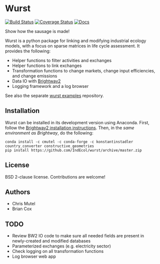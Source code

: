 # Wurst

[![Build Status](https://travis-ci.org/IndEcol/wurst.svg?branch=master)](https://travis-ci.org/IndEcol/wurst) [![Coverage Status](https://coveralls.io/repos/github/IndEcol/wurst/badge.svg?branch=master)](https://coveralls.io/github/IndEcol/wurst?branch=master) [![Docs](https://readthedocs.org/projects/wurst/badge/?version=latest)](https://wurst.readthedocs.io/)

Show how the sausage is made!

Wurst is a python package for linking and modifying industrial ecology models, with a focus on sparse matrices in life cycle assessment. It provides the following:

* Helper functions to filter activities and exchanges
* Helper functions to link exchanges
* Transformation functions to change markets, change input efficiencies, and change emissions
* Data IO with [Brightway2](https://brightwaylca.org/)
* Logging framework and a log browser

See also the separate [wurst examples](https://github.com/IndEcol/wurst-examples) repository.

## Installation

Wurst can be installed in its development version using Anaconda. First, follow the [Brightway2 installation instructions](https://docs.brightwaylca.org/installation.html#quickstart). Then, in the *same environment as Brightway*, do the following:

    conda install -c cmutel -c conda-forge -c konstantinstadler country_converter constructive_geometries
    pip install https://github.com/IndEcol/wurst/archive/master.zip

## License

BSD 2-clause license. Contributions are welcome!

## Authors

* Chris Mutel
* Brian Cox

## TODO

* Review BW2 IO code to make sure all needed fields are present in newly-created and modified databases
* Parameterized exchanges (e.g. electricity sector)
* Check logging on all transformation functions
* Log browser web app
